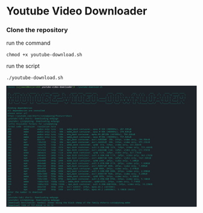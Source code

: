 # Youtube Video Downloader

### Clone the repository

run the command
```
chmod +x youtube-download.sh
```
run the script
```
./youtube-download.sh
```
![screenshot](./src/image.png)
